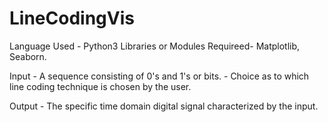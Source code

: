 # LineCodingVis

Language Used - Python3
Libraries or Modules Requireed- Matplotlib, Seaborn.

Input - A sequence consisting of 0's and 1's or bits.
      - Choice as to which line coding technique is chosen by the user.

Output - The specific time domain digital signal characterized by the input.
